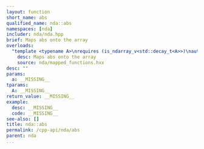 ```yaml
---
layout: function
short_name: abs
qualified_name: nda::abs
namespaces: [nda]
includer: nda/nda.hpp
brief: Maps abs onto the array
overloads:
  "template <typename A>\nrequires (is_ndarray_v<std::decay_t<A>>)\nauto abs(A && a)":
    desc: Maps abs onto the array
    source: nda/mapped_functions.hxx
desc: ""
params:
  a: __MISSING__
tparams:
  A: __MISSING__
return_value: __MISSING__
example:
  desc: __MISSING__
  code: __MISSING__
see-also: []
title: nda::abs
permalink: /cpp-api/nda/abs
parent: nda
...
```



